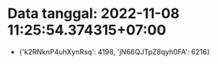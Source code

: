 # Data tanggal: 2022-11-08 11:25:54.374315+07:00

* {'k2RNknP4uhXynRsq': 4198, 'jN66QJTpZ8qyh0FA': 6216}
